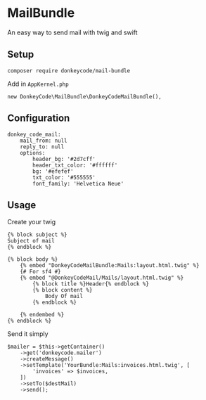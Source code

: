 # MailBundle

An easy way to send mail with twig and swift

## Setup

````
composer require donkeycode/mail-bundle
````

Add in `AppKernel.php`

````
new DonkeyCode\MailBundle\DonkeyCodeMailBundle(),
````

## Configuration

````
donkey_code_mail:
    mail_from: null
    reply_to: null
    options:
        header_bg: '#2d7cff'
        header_txt_color: '#ffffff'
        bg: '#efefef'
        txt_color: '#555555'
        font_family: 'Helvetica Neue'
````


## Usage

Create your twig


````
{% block subject %}
Subject of mail
{% endblock %}

{% block body %}
    {% embed "DonkeyCodeMailBundle:Mails:layout.html.twig" %}
    {# For sf4 #}
    {% embed "@DonkeyCodeMail/Mails/layout.html.twig" %}
        {% block title %}Header{% endblock %}
        {% block content %}
            Body Of mail
        {% endblock %}

    {% endembed %}
{% endblock %}
````



Send it simply

````
$mailer = $this->getContainer()
    ->get('donkeycode.mailer')
    ->createMessage()
    ->setTemplate('YourBundle:Mails:invoices.html.twig', [
        'invoices' => $invoices,
    ])
    ->setTo($destMail)
    ->send();
````

